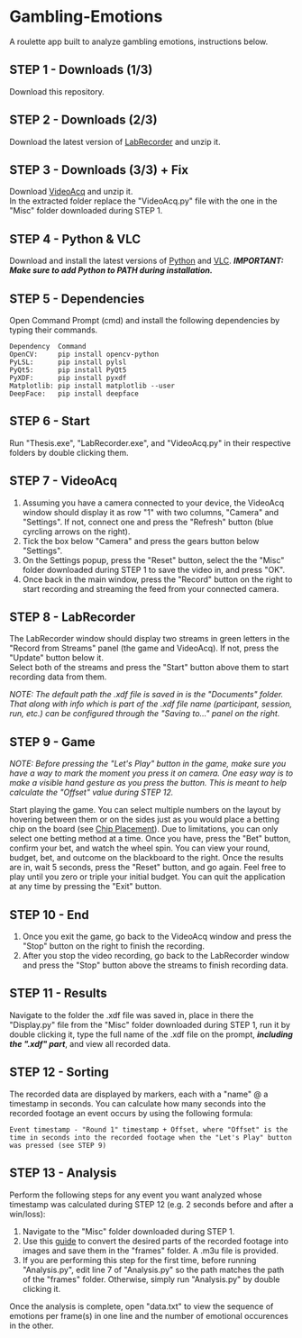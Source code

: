 # Gambling-Emotions
A roulette app built to analyze gambling emotions, instructions below.

## STEP 1 - Downloads (1/3)

Download this repository.

## STEP 2 - Downloads (2/3)

Download the latest version of [LabRecorder](https://github.com/labstreaminglayer/App-LabRecorder/releases) and unzip it.

## STEP 3 - Downloads (3/3) + Fix

Download [VideoAcq](https://bitbucket.org/neatlabs/videoacq/downloads/) and unzip it.  
In the extracted folder replace the "VideoAcq.py" file with the one in the "Misc" folder downloaded during STEP 1.

## STEP 4 - Python & VLC

Download and install the latest versions of [Python](https://www.python.org/downloads/) and [VLC](https://www.videolan.org/vlc/).
***IMPORTANT: Make sure to add Python to PATH during installation.***

## STEP 5 - Dependencies

Open Command Prompt (cmd) and install the following dependencies by typing their commands.
```
Dependency	Command
OpenCV:		pip install opencv-python
PyLSL:		pip install pylsl
PyQt5:		pip install PyQt5
PyXDF:		pip install pyxdf
Matplotlib:	pip install matplotlib --user
DeepFace:	pip install deepface
```
## STEP 6 - Start

Run "Thesis.exe", "LabRecorder.exe", and "VideoAcq.py" in their respective folders by double clicking them.

## STEP 7 - VideoAcq

1. Assuming you have a camera connected to your device, the VideoAcq window should display it as row "1" with two columns, "Camera" and "Settings". If not, connect one and press the "Refresh" button (blue cyrcling arrows on the right).
2. Tick the box below "Camera" and press the gears button below "Settings".
3. On the Settings popup, press the "Reset" button, select the the "Misc" folder downloaded during STEP 1 to save the video in, and press "OK".
4. Once back in the main window, press the "Record" button on the right to start recording and streaming the feed from your connected camera.

## STEP 8 - LabRecorder

The LabRecorder window should display two streams in green letters in the "Record from Streams" panel (the game and VideoAcq). If not, press the "Update" button below it.  
Select both of the streams and press the "Start" button above them to start recording data from them.  
  
*NOTE: The default path the .xdf file is saved in is the "Documents" folder. That along with info which is part of the .xdf file name (participant, session, run, etc.) can be configured through the "Saving to..." panel on the right.*

## STEP 9 - Game

*NOTE: Before pressing the "Let's Play" button in the game, make sure you have a way to mark the moment you press it on camera. One easy way is to make a visible hand gesture as you press the button. This is meant to help calculate the "Offset" value during STEP 12.*

Start playing the game. You can select multiple numbers on the layout by hovering between them or on the sides just as you would place a betting chip on the board (see [Chip Placement](https://en.wikipedia.org/wiki/Roulette#Inside_bets)). Due to limitations, you can only select one betting method at a time. Once you have, press the "Bet" button, confirm your bet, and watch the wheel spin. You can view your round, budget, bet, and outcome on the blackboard to the right. Once the results are in, wait 5 seconds, press the "Reset" button, and go again. Feel free to play until you zero or triple your initial budget. You can quit the application at any time by pressing the "Exit" button.

## STEP 10 - End

1. Once you exit the game, go back to the VideoAcq window and press the "Stop" button on the right to finish the recording.  
2. After you stop the video recording, go back to the LabRecorder window and press the "Stop" button above the streams to finish recording data.

## STEP 11 - Results

Navigate to the folder the .xdf file was saved in, place in there the "Display.py" file from the "Misc" folder downloaded during STEP 1, run it by double clicking it, type the full name of the .xdf file on the prompt, ***including the ".xdf" part***, and view all recorded data.

## STEP 12 - Sorting

The recorded data are displayed by markers, each with a "name" @ a timestamp in seconds. You can calculate how many seconds into the recorded footage an event occurs by using the following formula:
```
Event timestamp - "Round 1" timestamp + Offset, where "Offset" is the time in seconds into the recorded footage when the "Let's Play" button was pressed (see STEP 9)
```
## STEP 13 - Analysis

Perform the following steps for any event you want analyzed whose timestamp was calculated during STEP 12 (e.g. 2 seconds before and after a win/loss):
1. Navigate to the "Misc" folder downloaded during STEP 1.
2. Use this [guide](https://www.youtube.com/watch?v=4NuK7wSQUNs&ab_channel=AverageLinuxUser) to convert the desired parts of the recorded footage into images and save them in the "frames" folder. A .m3u file is provided.
3. If you are performing this step for the first time, before running "Analysis.py", edit line 7 of "Analysis.py" so the path matches the path of the "frames" folder. Otherwise, simply run "Analysis.py" by double clicking it.

Once the analysis is complete, open "data.txt" to view the sequence of emotions per frame(s) in one line and the number of emotional occurences in the other.
